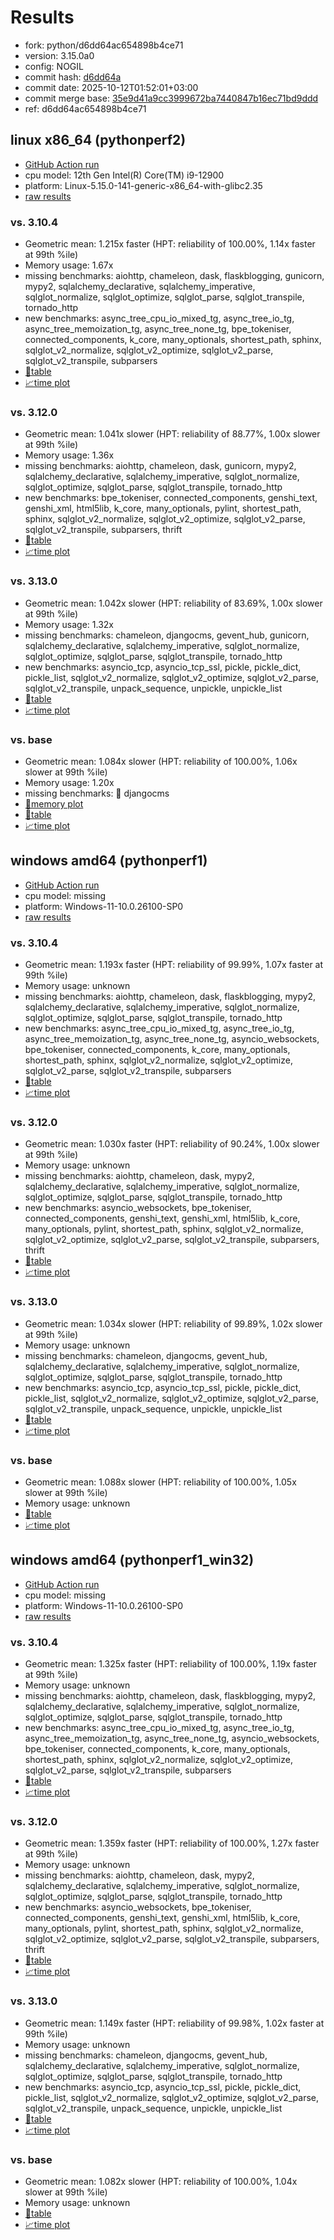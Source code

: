 # Results

- fork: python/d6dd64ac654898b4ce71
- version: 3.15.0a0
- config: NOGIL
- commit hash: [d6dd64a](https://github.com/python/cpython/commit/d6dd64a)
- commit date: 2025-10-12T01:52:01+03:00
- commit merge base: [35e9d41a9cc3999672ba7440847b16ec71bd9ddd](https://github.com/python/cpython/commit/35e9d41a9cc3999672ba7440847b16ec71bd9ddd)
- ref: d6dd64ac654898b4ce71

## linux x86_64 (pythonperf2)

- [GitHub Action run](https://github.com/faster-cpython/benchmarking/actions/runs/18436369837)
- cpu model: 12th Gen Intel(R) Core(TM) i9-12900
- platform: Linux-5.15.0-141-generic-x86_64-with-glibc2.35
- [raw results](bm-20251012-pythonperf2-x86_64-python-d6dd64ac654898b4ce71-3.15.0a0-d6dd64a.json)

### vs. 3.10.4

- Geometric mean: 1.215x faster (HPT: reliability of 100.00%, 1.14x faster at 99th %ile)
- Memory usage: 1.67x
- missing benchmarks: aiohttp, chameleon, dask, flaskblogging, gunicorn, mypy2, sqlalchemy_declarative, sqlalchemy_imperative, sqlglot_normalize, sqlglot_optimize, sqlglot_parse, sqlglot_transpile, tornado_http
- new benchmarks: async_tree_cpu_io_mixed_tg, async_tree_io_tg, async_tree_memoization_tg, async_tree_none_tg, bpe_tokeniser, connected_components, k_core, many_optionals, shortest_path, sphinx, sqlglot_v2_normalize, sqlglot_v2_optimize, sqlglot_v2_parse, sqlglot_v2_transpile, subparsers
- [📄table](bm-20251012-pythonperf2-x86_64-python-d6dd64ac654898b4ce71-3.15.0a0-d6dd64a-vs-3.10.4.md)
- [📈time plot](bm-20251012-pythonperf2-x86_64-python-d6dd64ac654898b4ce71-3.15.0a0-d6dd64a-vs-3.10.4.svg)

### vs. 3.12.0

- Geometric mean: 1.041x slower (HPT: reliability of 88.77%, 1.00x slower at 99th %ile)
- Memory usage: 1.36x
- missing benchmarks: aiohttp, chameleon, dask, gunicorn, mypy2, sqlalchemy_declarative, sqlalchemy_imperative, sqlglot_normalize, sqlglot_optimize, sqlglot_parse, sqlglot_transpile, tornado_http
- new benchmarks: bpe_tokeniser, connected_components, genshi_text, genshi_xml, html5lib, k_core, many_optionals, pylint, shortest_path, sphinx, sqlglot_v2_normalize, sqlglot_v2_optimize, sqlglot_v2_parse, sqlglot_v2_transpile, subparsers, thrift
- [📄table](bm-20251012-pythonperf2-x86_64-python-d6dd64ac654898b4ce71-3.15.0a0-d6dd64a-vs-3.12.0.md)
- [📈time plot](bm-20251012-pythonperf2-x86_64-python-d6dd64ac654898b4ce71-3.15.0a0-d6dd64a-vs-3.12.0.svg)

### vs. 3.13.0

- Geometric mean: 1.042x slower (HPT: reliability of 83.69%, 1.00x slower at 99th %ile)
- Memory usage: 1.32x
- missing benchmarks: chameleon, djangocms, gevent_hub, gunicorn, sqlalchemy_declarative, sqlalchemy_imperative, sqlglot_normalize, sqlglot_optimize, sqlglot_parse, sqlglot_transpile, tornado_http
- new benchmarks: asyncio_tcp, asyncio_tcp_ssl, pickle, pickle_dict, pickle_list, sqlglot_v2_normalize, sqlglot_v2_optimize, sqlglot_v2_parse, sqlglot_v2_transpile, unpack_sequence, unpickle, unpickle_list
- [📄table](bm-20251012-pythonperf2-x86_64-python-d6dd64ac654898b4ce71-3.15.0a0-d6dd64a-vs-3.13.0.md)
- [📈time plot](bm-20251012-pythonperf2-x86_64-python-d6dd64ac654898b4ce71-3.15.0a0-d6dd64a-vs-3.13.0.svg)

### vs. base

- Geometric mean: 1.084x slower (HPT: reliability of 100.00%, 1.06x slower at 99th %ile)
- Memory usage: 1.20x
- missing benchmarks: 🔴 djangocms
- [🧠memory plot](bm-20251012-pythonperf2-x86_64-python-d6dd64ac654898b4ce71-3.15.0a0-d6dd64a-vs-base-mem.svg)
- [📄table](bm-20251012-pythonperf2-x86_64-python-d6dd64ac654898b4ce71-3.15.0a0-d6dd64a-vs-base.md)
- [📈time plot](bm-20251012-pythonperf2-x86_64-python-d6dd64ac654898b4ce71-3.15.0a0-d6dd64a-vs-base.svg)

## windows amd64 (pythonperf1)

- [GitHub Action run](https://github.com/faster-cpython/benchmarking/actions/runs/18436369837)
- cpu model: missing
- platform: Windows-11-10.0.26100-SP0
- [raw results](bm-20251012-pythonperf1-amd64-python-d6dd64ac654898b4ce71-3.15.0a0-d6dd64a.json)

### vs. 3.10.4

- Geometric mean: 1.193x faster (HPT: reliability of 99.99%, 1.07x faster at 99th %ile)
- Memory usage: unknown
- missing benchmarks: aiohttp, chameleon, dask, flaskblogging, mypy2, sqlalchemy_declarative, sqlalchemy_imperative, sqlglot_normalize, sqlglot_optimize, sqlglot_parse, sqlglot_transpile, tornado_http
- new benchmarks: async_tree_cpu_io_mixed_tg, async_tree_io_tg, async_tree_memoization_tg, async_tree_none_tg, asyncio_websockets, bpe_tokeniser, connected_components, k_core, many_optionals, shortest_path, sphinx, sqlglot_v2_normalize, sqlglot_v2_optimize, sqlglot_v2_parse, sqlglot_v2_transpile, subparsers
- [📄table](bm-20251012-pythonperf1-amd64-python-d6dd64ac654898b4ce71-3.15.0a0-d6dd64a-vs-3.10.4.md)
- [📈time plot](bm-20251012-pythonperf1-amd64-python-d6dd64ac654898b4ce71-3.15.0a0-d6dd64a-vs-3.10.4.svg)

### vs. 3.12.0

- Geometric mean: 1.030x faster (HPT: reliability of 90.24%, 1.00x slower at 99th %ile)
- Memory usage: unknown
- missing benchmarks: aiohttp, chameleon, dask, mypy2, sqlalchemy_declarative, sqlalchemy_imperative, sqlglot_normalize, sqlglot_optimize, sqlglot_parse, sqlglot_transpile, tornado_http
- new benchmarks: asyncio_websockets, bpe_tokeniser, connected_components, genshi_text, genshi_xml, html5lib, k_core, many_optionals, pylint, shortest_path, sphinx, sqlglot_v2_normalize, sqlglot_v2_optimize, sqlglot_v2_parse, sqlglot_v2_transpile, subparsers, thrift
- [📄table](bm-20251012-pythonperf1-amd64-python-d6dd64ac654898b4ce71-3.15.0a0-d6dd64a-vs-3.12.0.md)
- [📈time plot](bm-20251012-pythonperf1-amd64-python-d6dd64ac654898b4ce71-3.15.0a0-d6dd64a-vs-3.12.0.svg)

### vs. 3.13.0

- Geometric mean: 1.034x slower (HPT: reliability of 99.89%, 1.02x slower at 99th %ile)
- Memory usage: unknown
- missing benchmarks: chameleon, djangocms, gevent_hub, sqlalchemy_declarative, sqlalchemy_imperative, sqlglot_normalize, sqlglot_optimize, sqlglot_parse, sqlglot_transpile, tornado_http
- new benchmarks: asyncio_tcp, asyncio_tcp_ssl, pickle, pickle_dict, pickle_list, sqlglot_v2_normalize, sqlglot_v2_optimize, sqlglot_v2_parse, sqlglot_v2_transpile, unpack_sequence, unpickle, unpickle_list
- [📄table](bm-20251012-pythonperf1-amd64-python-d6dd64ac654898b4ce71-3.15.0a0-d6dd64a-vs-3.13.0.md)
- [📈time plot](bm-20251012-pythonperf1-amd64-python-d6dd64ac654898b4ce71-3.15.0a0-d6dd64a-vs-3.13.0.svg)

### vs. base

- Geometric mean: 1.088x slower (HPT: reliability of 100.00%, 1.05x slower at 99th %ile)
- Memory usage: unknown
- [📄table](bm-20251012-pythonperf1-amd64-python-d6dd64ac654898b4ce71-3.15.0a0-d6dd64a-vs-base.md)
- [📈time plot](bm-20251012-pythonperf1-amd64-python-d6dd64ac654898b4ce71-3.15.0a0-d6dd64a-vs-base.svg)

## windows amd64 (pythonperf1_win32)

- [GitHub Action run](https://github.com/faster-cpython/benchmarking/actions/runs/18436369837)
- cpu model: missing
- platform: Windows-11-10.0.26100-SP0
- [raw results](bm-20251012-pythonperf1_win32-amd64-python-d6dd64ac654898b4ce71-3.15.0a0-d6dd64a.json)

### vs. 3.10.4

- Geometric mean: 1.325x faster (HPT: reliability of 100.00%, 1.19x faster at 99th %ile)
- Memory usage: unknown
- missing benchmarks: aiohttp, chameleon, dask, flaskblogging, mypy2, sqlalchemy_declarative, sqlalchemy_imperative, sqlglot_normalize, sqlglot_optimize, sqlglot_parse, sqlglot_transpile, tornado_http
- new benchmarks: async_tree_cpu_io_mixed_tg, async_tree_io_tg, async_tree_memoization_tg, async_tree_none_tg, asyncio_websockets, bpe_tokeniser, connected_components, k_core, many_optionals, shortest_path, sphinx, sqlglot_v2_normalize, sqlglot_v2_optimize, sqlglot_v2_parse, sqlglot_v2_transpile, subparsers
- [📄table](bm-20251012-pythonperf1_win32-amd64-python-d6dd64ac654898b4ce71-3.15.0a0-d6dd64a-vs-3.10.4.md)
- [📈time plot](bm-20251012-pythonperf1_win32-amd64-python-d6dd64ac654898b4ce71-3.15.0a0-d6dd64a-vs-3.10.4.svg)

### vs. 3.12.0

- Geometric mean: 1.359x faster (HPT: reliability of 100.00%, 1.27x faster at 99th %ile)
- Memory usage: unknown
- missing benchmarks: aiohttp, chameleon, dask, mypy2, sqlalchemy_declarative, sqlalchemy_imperative, sqlglot_normalize, sqlglot_optimize, sqlglot_parse, sqlglot_transpile, tornado_http
- new benchmarks: asyncio_websockets, bpe_tokeniser, connected_components, genshi_text, genshi_xml, html5lib, k_core, many_optionals, pylint, shortest_path, sphinx, sqlglot_v2_normalize, sqlglot_v2_optimize, sqlglot_v2_parse, sqlglot_v2_transpile, subparsers, thrift
- [📄table](bm-20251012-pythonperf1_win32-amd64-python-d6dd64ac654898b4ce71-3.15.0a0-d6dd64a-vs-3.12.0.md)
- [📈time plot](bm-20251012-pythonperf1_win32-amd64-python-d6dd64ac654898b4ce71-3.15.0a0-d6dd64a-vs-3.12.0.svg)

### vs. 3.13.0

- Geometric mean: 1.149x faster (HPT: reliability of 99.98%, 1.02x faster at 99th %ile)
- Memory usage: unknown
- missing benchmarks: chameleon, djangocms, gevent_hub, sqlalchemy_declarative, sqlalchemy_imperative, sqlglot_normalize, sqlglot_optimize, sqlglot_parse, sqlglot_transpile, tornado_http
- new benchmarks: asyncio_tcp, asyncio_tcp_ssl, pickle, pickle_dict, pickle_list, sqlglot_v2_normalize, sqlglot_v2_optimize, sqlglot_v2_parse, sqlglot_v2_transpile, unpack_sequence, unpickle, unpickle_list
- [📄table](bm-20251012-pythonperf1_win32-amd64-python-d6dd64ac654898b4ce71-3.15.0a0-d6dd64a-vs-3.13.0.md)
- [📈time plot](bm-20251012-pythonperf1_win32-amd64-python-d6dd64ac654898b4ce71-3.15.0a0-d6dd64a-vs-3.13.0.svg)

### vs. base

- Geometric mean: 1.082x slower (HPT: reliability of 100.00%, 1.04x slower at 99th %ile)
- Memory usage: unknown
- [📄table](bm-20251012-pythonperf1_win32-amd64-python-d6dd64ac654898b4ce71-3.15.0a0-d6dd64a-vs-base.md)
- [📈time plot](bm-20251012-pythonperf1_win32-amd64-python-d6dd64ac654898b4ce71-3.15.0a0-d6dd64a-vs-base.svg)


